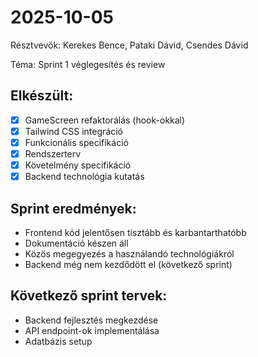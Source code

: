 # 2025-10-05
Résztvevők: Kerekes Bence, Pataki Dávid, Csendes Dávid

Téma: Sprint 1 véglegesítés és review

## Elkészült:
- [x] GameScreen refaktorálás (hook-okkal)
- [x] Tailwind CSS integráció
- [x] Funkcionális specifikáció
- [x] Rendszerterv
- [x] Követelmény specifikáció
- [x] Backend technológia kutatás

## Sprint eredmények:
- Frontend kód jelentősen tisztább és karbantarthatóbb
- Dokumentáció készen áll
- Közös megegyezés a használandó technológiákról
- Backend még nem kezdődött el (következő sprint)

## Következő sprint tervek:
- Backend fejlesztés megkezdése
- API endpoint-ok implementálása
- Adatbázis setup